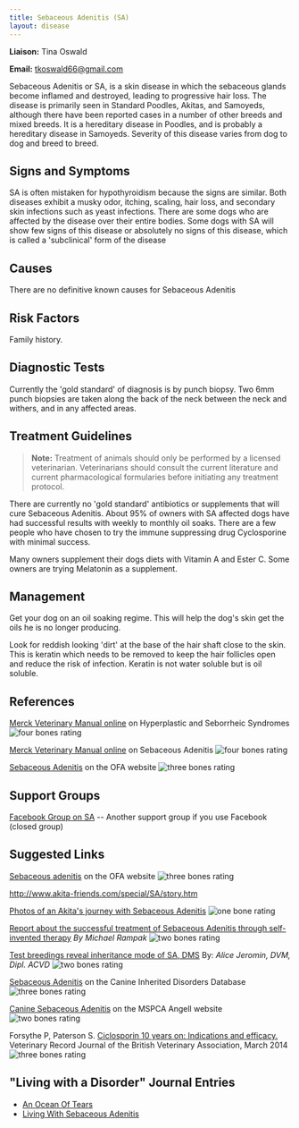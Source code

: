 ```yaml
---
title: Sebaceous Adenitis (SA)
layout: disease
---
```


**Liaison:** Tina Oswald

**Email:** [tkoswald66@gmail.com](mailto:tkoswald66@gmail.com)

Sebaceous Adenitis or SA, is a skin disease in which the sebaceous
glands become inflamed and destroyed, leading to progressive hair loss.
The disease is primarily seen in Standard Poodles, Akitas, and Samoyeds,
although there have been reported cases in a number of other breeds and
mixed breeds. It is a hereditary disease in Poodles, and is probably a
hereditary disease in Samoyeds. Severity of this disease varies from dog
to dog and breed to breed.

## Signs and Symptoms

SA is often mistaken for hypothyroidism because the signs are similar.
Both diseases exhibit a musky odor, itching, scaling, hair loss, and
secondary skin infections such as yeast infections. There are some dogs
who are affected by the disease over their entire bodies. Some dogs
with SA will show few signs of this disease or absolutely no signs of
this disease, which is called a 'subclinical' form of the disease

## Causes

There are no definitive known causes for Sebaceous Adenitis

## Risk Factors

Family history.

## Diagnostic Tests

Currently the 'gold standard' of diagnosis is by punch biopsy. Two 6mm
punch biopsies are taken along the back of the neck between the neck and
withers, and in any affected areas.

## Treatment Guidelines

> **Note:** Treatment of animals should only be performed by a licensed
> veterinarian. Veterinarians should consult the current literature and
> current pharmacological formularies before initiating any treatment
> protocol.

There are currently no 'gold standard' antibiotics or supplements that
will cure Sebaceous Adenitis. About 95% of owners with SA affected
dogs have had successful results with weekly to monthly oil soaks.
There are a few people who have chosen to try the immune suppressing
drug Cyclosporine with minimal success.

Many owners supplement their dogs diets with Vitamin A and Ester C.
Some owners are trying Melatonin as a supplement.

## Management

Get your dog on an oil soaking regime. This will help the dog's skin
get the oils he is no longer producing.

Look for reddish looking 'dirt' at the base of the hair shaft close to
the skin. This is keratin which needs to be removed to keep the hair
follicles open and reduce the risk of infection. Keratin is not water
soluble but is oil soluble.

## References

[Merck Veterinary Manual online](https://www.merckvetmanual.com/integumentary-system/congenital-and-inherited-anomalies-of-the-integumentary-system/hyperplastic-and-seborrheic-syndromes-in-animals) on Hyperplastic and Seborrheic Syndromes ![four bones rating](/img/4-bones.gif)

[Merck Veterinary Manual online](https://www.merckvetmanual.com/ear-disorders/diseases-of-the-pinna/sebaceous-adenitis) on Sebaceous Adenitis ![four bones rating](/img/4-bones.gif)

[Sebaceous Adenitis](https://www.ofa.org/diseases/other-diseases/sebaceous-adenitis) on the OFA website ![three bones rating](/img/3-bones.gif)

## Support Groups

[Facebook Group on SA](https://www.facebook.com/groups/1037582446280841/)
-- Another support group if you use Facebook (closed group)

## Suggested Links

[Sebaceous
adenitis](https://www.ofa.org/diseases/other-diseases/sebaceous-adenitis)
on the OFA website ![three bones
rating](/img/3-bones.gif)

<http://www.akita-friends.com/special/SA/story.htm>

[Photos of an Akita's journey with Sebaceous
Adenitis](http://www.akita-friends.com/special/SA/story.htm) ![one bone
rating](/img/1-bone.gif)

[Report about the successful treatment of Sebaceous Adenitis through
self-invented therapy](http://www.akita-friends.com/special/satreat.htm)
_By Michael Rampak_ ![two bones
rating](/img/2-bones.gif)

[Test breedings reveal inheritance mode of SA,
DMS](https://www.dvm360.com/view/test-breedings-reveal-inheritance-mode-sa-dms)
By: _Alice Jeromin, DVM, Dipl. ACVD_ ![two bones
rating](/img/2-bones.gif)

[Sebaceous
Adenitis](http://cidd.discoveryspace.ca/disorder/sebaceous-adenitis.html)
on the Canine Inherited Disorders Database ![three bones
rating](/img/3-bones.gif)

[Canine Sebaceous
Adenitis](https://www.mspca.org/angell_services/canine-sebaceous-adenitis)
on the MSPCA Angell website ![two bones
rating](/img/2-bones.gif)

Forsythe P, Paterson S. [Ciclosporin 10 years on: Indications and
efficacy. ](<https://veterinaryrecord.bmj.com/content/vetrec/174/Suppl_2/13.full.pdf >)
Veterinary Record Journal of the British Veterinary Association, March
2014 ![three bones
rating](/img/3-bones.gif)

## "Living with a Disorder" Journal Entries

- [An Ocean Of Tears](/diseases/sebaceous-adenitis-sa-an-ocean-of-tears)
- [Living With Sebaceous Adenitis](/diseases/sebaceous-adenitis-sa-living-with)
